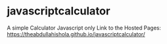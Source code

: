 # javascriptcalculator
A simple Calculator Javascript only
Link to the Hosted Pages: https://theabdullahishola.github.io/javascriptcalculator/
